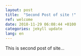 ```yaml
---
layout: post
title:  "Second Post of site !"
ref: welcome
date: 2018-11-29 06:08:44 +0100
categories: jekyll update
lang: en
---
```

<div class="post-inner-main"><p>This is second post of site...</p></div>

